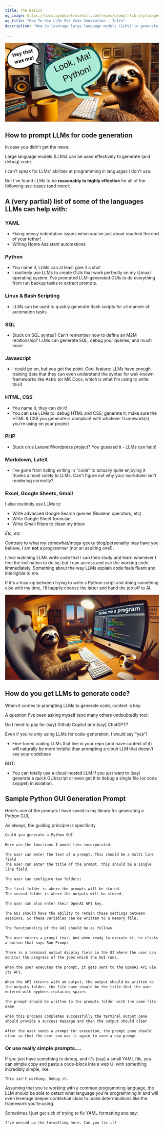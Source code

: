 ```yaml
---
title: The Basics
og_image: https://docs.bydanielrosehill.com/repos/prompt-library/images/posts/code-gen/coder-sloth-2.webp
og_title: "How To Use LLMs For Code Generation - Intro"
description: "How to leverage large language models (LLMs) to generate and debug code."

---
```


![alt text](../../images/posts/code-gen/coder-sloth-2.webp)

## How to prompt LLMs for code generation

In case you didn't get the news:

Large language models (LLMs) can be used effectively to generate (and debug) code.

I can't speak for LLMs' abilities at programming in languages I don't use. 

But I've found LLMs to be **reasonably to highly effective** for all of the following use-cases (and more):

## A (very partial) list of some of the languages LLMs can help with:

### YAML

- Fixing messy indentation issues when you've just about reached the end of your tether!  
- Writing Home Assistant automations

### Python

- You name it, LLMs can at least give it a shot  
- I routinely use LLMs to create GUIs that work perfectly on my (Linux) operating system. I've prompted LLM-generated GUIs to do everything from run backup tasks to extract prompts.

### Linux & Bash Scripting

- LLMs can be used to quickly generate Bash scripts for all manner of automation tasks

### SQL

- Stuck on SQL syntax? Can't remember how to define an M2M relationship? LLMs can generate SQL, debug your queries, and much more

### Javascript

- I could go on, but you get the point. Cool feature: LLMs have enough training data that they can even understand the syntax for well-known frameworks like Astro (or MK Docs, which is what I'm using to write this!)

### HTML, CSS

- You name it, they can do it!  
- You can use LLMs to: debug HTML and CSS; generate it; make sure the HTML & CSS you generate is compliant with whatever framework(s) you're using on your project

### PHP

- Stuck on a Laravel/Wordpress project? You guessed it - LLMs can help!

### Markdown, LateX

- I've gone from hating writing in "code" to actually quite enjoying it thanks almost solely to LLMs. Can't figure out why your markdown isn't rendering correctly? 

### Excel, Google Sheets, Gmail

I also routinely use LLMs to:

- Write advanced Google Search queries (Boolean operators, etc)  
- Write Google Sheet formulae  
- Write Gmail filters to clean my inbox

*Etc, etc*

Contrary to what my somewhat/mega-geeky blog/personality may have you believe, I am **not** a programmer (nor an aspiring one!). 

I *love* watching LLMs write code that I can then study and learn whenever I feel the inclination to do so; but I can access and use the working code iimmediately. Something about the way LLMs explain code feels fluent and intelligible to me. 

If it's a toss-up between trying to write a Python script and doing something else with my time, I'll happily choose the latter and hand the job off to AI.

![alt text](../../images/posts/code-gen/make-me-a-program.webp)

## How do you get LLMs to generate code?

When it comes to prompting LLMs to generate code, context is key. 

A question I've been asking myself (and many others undoubtedly too):

Do I need to pay for (say) Github Copilot *and* (say) ChatGPT?

Even if you're *only* using LLMs for code-generation, I would say "yes"!

- Fine-tuned coding LLMs that live in your repo (and have context of it) will naturally be more helpful than prompting a cloud LLM that doesn't see your codebase

BUT:

- You can totally use a cloud-hosted LLM if you just want to (say) generate a quick GUI/script or even get it to debug a single file (or code snippet) in isolation.

## Sample Python GUI Generation Prompt

Here's one of the prompts I have saved in my library for generating a Python GUI,

As always, the guiding principle is specificity

```text
Could you generate a Python GUI.

Here are the functions I would like incorporated.

The user can enter the text of a prompt. This should be a multi line field
The user can enter the title of the prompt. this should be a single line field.

The user can configure two folders:

The first folder is where the prompts will be stored.
The second folder is where the outputs will be stored.

The user can also enter their OpenAI API key.

The GUI should have the ability to retain these settings between sessions. So these variables can be written to a memory file.

The functionality of the GUI should be as follows

The user enters a prompt text. And when ready to execute it, he clicks a button that says Run Prompt

There is a terminal output display field in the UI where the user can monitor the progress of the jobs which the GUI runs.

When the user executes the prompt, it gets sent to the OpenAI API via its API.

When the API returns with an output, the output should be written to the outputs folder. the file name should be the title that the user entered with hyphens replacing spaces

the prompt should be written to the prompts folder with the same file name

when this process completes successfully the terminal output pane should provide a success message and then the output should clear

After the user sends a prompt for execution, the prompt pane should clear so that the user can use it again to send a new prompt
```

### Or use really simple prompts....

If you just have something to debug, and it's (say) a small YAML file, you can simple copy and paste a code-block into a web UI with something incredibly simple, like:

```
This isn't working. Debug it.
```

Assuming that you're working with a common programming language, the LLM should be able to detect what language you're programming in and will even leverage deeper contextual clues to make determinations like the framework you're using. 

Sometimes I just get sick of trying to fix YAML formatting and say:

```
I've messed up the formatting here. Can you fix it?
```